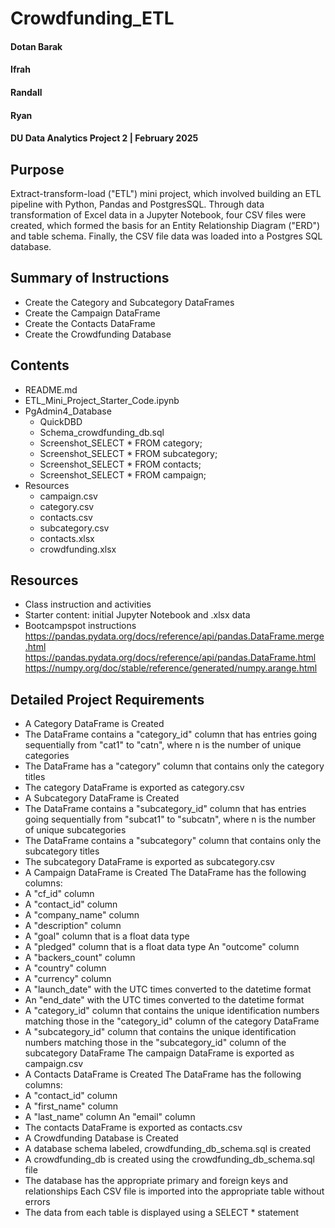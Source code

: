# Crowdfunding_ETL
#### Dotan Barak 
#### Ifrah
#### Randall
#### Ryan

#### DU Data Analytics Project 2 | February 2025

## Purpose

Extract-transform-load ("ETL") mini project, which involved building an ETL pipeline with Python, Pandas and PostgresSQL. Through data transformation of Excel data in a Jupyter Notebook, four CSV files were created, which formed the basis for an Entity Relationship Diagram ("ERD") and table schema. Finally, the CSV file data was loaded into a Postgres SQL database.

## Summary of Instructions
* Create the Category and Subcategory DataFrames
* Create the Campaign DataFrame
* Create the Contacts DataFrame
* Create the Crowdfunding Database

## Contents
* README.md
* ETL_Mini_Project_Starter_Code.ipynb
* PgAdmin4_Database
    * QuickDBD
    * Schema_crowdfunding_db.sql
    * Screenshot_SELECT * FROM category;
    * Screenshot_SELECT * FROM subcategory;
    * Screenshot_SELECT * FROM contacts;
    * Screenshot_SELECT * FROM campaign;
* Resources
    * campaign.csv
    * category.csv
    * contacts.csv
    * subcategory.csv
    * contacts.xlsx
    * crowdfunding.xlsx

## Resources
* Class instruction and activities
* Starter content: initial Jupyter Notebook and .xlsx data
* Bootcampspot instructions
https://pandas.pydata.org/docs/reference/api/pandas.DataFrame.merge.html
https://pandas.pydata.org/docs/reference/api/pandas.DataFrame.html
https://numpy.org/doc/stable/reference/generated/numpy.arange.html



## Detailed Project Requirements
* A Category DataFrame is Created 
* The DataFrame contains a "category_id" column that has entries going sequentially from "cat1" to "catn", where n is the number of unique categories 
* The DataFrame has a "category" column that contains only the category titles 
* The category DataFrame is exported as category.csv 
* A Subcategory DataFrame is Created 
* The DataFrame contains a "subcategory_id" column that has entries going sequentially from "subcat1" to "subcatn", where n is the number of unique subcategories 
* The DataFrame contains a "subcategory" column that contains only the subcategory titles 
* The subcategory DataFrame is exported as subcategory.csv 
* A Campaign DataFrame is Created 
The DataFrame has the following columns: 
* A "cf_id" column
* A "contact_id" column
* A "company_name" column
* A "description" column
* A "goal" column that is a float data type
* A "pledged" column that is a float data type
An "outcome" column
* A "backers_count" column
* A "country" column
* A "currency" column
* A "launch_date" with the UTC times converted to the datetime format
* An "end_date" with the UTC times converted to the datetime format
* A "category_id" column that contains the unique identification numbers matching those in the "category_id" column of the category DataFrame
* A "subcategory_id" column that contains the unique identification numbers matching those in the "subcategory_id" column of the subcategory DataFrame
The campaign DataFrame is exported as campaign.csv 
* A Contacts DataFrame is Created 
The DataFrame has the following columns: 
* A "contact_id" column
* A "first_name" column
* A "last_name" column
An "email" column
* The contacts DataFrame is exported as contacts.csv 
* A Crowdfunding Database is Created 
* A database schema labeled, crowdfunding_db_schema.sql is created 
* A crowdfunding_db is created using the crowdfunding_db_schema.sql file 
* The database has the appropriate primary and foreign keys and relationships 
Each CSV file is imported into the appropriate table without errors 
* The data from each table is displayed using a SELECT * statement 
